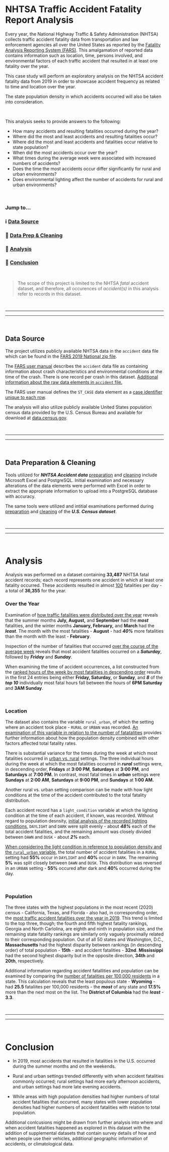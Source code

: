# NHTSA Traffic Accident Fatality Report Analysis

Every year, the National Highway Traffic & Safety Administration (NHTSA) collects traffic accident fatality data from transportation and law enforcement agencies all over the United States as reported by the [Fatality Analysis Reporting System (FARS)](https://crashstats.nhtsa.dot.gov/Api/Public/ViewPublication/813417#page=6). This amalgamation of reported data contains information such as location, time, persons involved, and environmental factors of each traffic accident that resulted in at least one fatality over the year. 

This case study will perform an exploratory analysis on the NHTSA accident fatality data from 2019 in order to showcase accident frequency as related to time and location over the year. 

The state population density in which accidents occurred will also be taken into consideration. 


<br>

This analysis seeks to provide answers to the following:
* How many accidents and resulting fatalities occurred during the year?
* Where did the most and least accidents and resulting fatalities occur?
* Where did the most and least accidents and fatalities occur relative to state population?
* When did the most accidents occur over the year?
* What times during the average week were associated with increased numbers of accidents?
* Does the time the most accidents occur differ significantly for rural and urban environments?
* Does environmental lighting affect the number of accidents for rural and urban environments?

<br>

### Jump to...
### ℹ️ [Data Source](#data-source)
### 🧹 [Data Prep & Cleaning](#data-preparation--cleaning)
### 📝 [Analysis](#analysis)
### 🏁 [Conclusion](#conclusion)


<br>

> The scope of this project is limited to the NHTSA *fatal* accident dataset, and therefore, all occurences of *accident(s)* in this analysis refer to records in this dataset. 

<br>

***
***

<br>

## Data Source

The project utilizes publicly available NHTSA data in the `accident` data file which can be found in the [FARS 2019 National zip file](https://static.nhtsa.gov/nhtsa/downloads/FARS/2019/National/FARS2019NationalCSV.zip). 

The [FARS user manual](https://crashstats.nhtsa.dot.gov/Api/Public/ViewPublication/813417#page=12) describes the `accident` data file as containing information about crash characteristics and environmental conditions at the time of the crash.  There is one record per crash in this dataset. [Additional information about the raw data elements in `accident` file.](https://crashstats.nhtsa.dot.gov/Api/Public/ViewPublication/813417#page=32)

The FARS user manual defines the `ST_CASE` data element as a [case identifier unique to each row](https://crashstats.nhtsa.dot.gov/Api/Public/ViewPublication/813417#page=38). 

The analysis will also utilize publicly available United States population census data provided by the U.S. Census Bureau and available for download at [data.census.gov](https://data.census.gov/table?q=population&g=010XX00US$0600000&tid=DECENNIALPL2020.P1).

<br>

***
***

<br>

## Data Preparation & Cleaning

Tools utilized for ***NHTSA Accident data*** [preparation](/fatal_crash_project/data_prep.md#-preparation) and [cleaning](/fatal_crash_project/data_prep.md#-cleaning) include Microsoft Excel and PostgreSQL. Initial examination and necessary alterations of the data elements were performed with Excel in order to extract the appropriate information to upload into a PostgreSQL database with accuracy.

The same tools were utilized and intitial examinations performed during [preparation](/fatal_crash_project/data_prep.md#-preparation-1) and [cleaning](/fatal_crash_project/data_prep.md#-cleaning-1) of the ***U.S. Census dataset***.

<br>

***
***

<br>

# Analysis
Analysis was performed on a dataset containing **33,487** NHTSA fatal accident records; each record represents one accident in which at least one fatality occurred.  These accidents resulted in almost [100](/fatal_crash_project/analysis.md#%E2%84%B9%EF%B8%8F-total-number-of-accidents-and-resulting-fatalities) fatalities per day - a total of **36,355** for the year.



### Over the Year
Examination of [how traffic fatalities were distributed over the year](/fatal_crash_project/analysis.md#%E2%84%B9%EF%B8%8F-accident-fatalities-per-month) reveals that the summer months **July, August,** and **September** had the ***most*** fatalities, and the winter months **January, February,** and **March** had the ***least***. The month with the most fatalities - **August** - had ***40%*** more fatalities than the month with the least - **February**.

Inspection of the number of fatalities that occurred [over the course of the average week](/fatal_crash_project/analysis.md#%E2%84%B9%EF%B8%8F-accident-fatalities-by-day-of-week) reveals that most accident fatalities occurred on a ***Saturday***, followed by ***Friday*** and ***Sunday***. 

When examining the time of accident occurrences, a list constructed from the [ranked hours of the week by most fatalities in descending order](/fatal_crash_project/analysis.md#%E2%84%B9%EF%B8%8F-accident-fatalities-by-hour-and-day-of-week) results in the first 24 entries being either **Friday, Saturday,** or **Sunday**, and ***8*** of the ***top 10*** individually most fatal hours fall between the hours of **6PM Saturday** and **3AM Sunday**.

<br>

### Location
The dataset also contains the variable `rural_urban`, of which the setting where an accident took place - `RURAL` or `URBAN` was recorded. [An examination of this variable in relation to the number of fatatalities](/fatal_crash_project/analysis.md#%E2%84%B9%EF%B8%8F-rural--urban-accident-fatalities) provides further information about how the population density combined with other factors affected total fatality rates.


There is substantial variance for the times during the week at which most fatalities occurred in [urban vs. rural](/fatal_crash_project/analysis.md#%E2%84%B9%EF%B8%8F-ten-most-fatal-hours-of-the-week-for-rural--urban-areas) settings. The three individual hours during the week at which the most fatalities occurred in ***rural*** settings were, in descending order, **Fridays** at **3:00 PM**, **Saturdays** at **3:00 PM**, and **Saturdays** at **7:00 PM.** In contrast, most fatal times in ***urban*** settings were **Sundays** at **2:00 AM**, **Saturdays** at **9:00 PM**, and **Sundays** at **1:00 AM.**

Another rural vs. urban setting comparison can be made with how light conditions at the time of the accident contributed to the total fatality distribution.

Each accident record has a `light_condition` variable at which the lighting condition at the time of each accident, if known, was recorded. Without regard to population desnsity, [initial analysis of the recorded lighting conditions](/fatal_crash_project/analysis.md#%E2%84%B9%EF%B8%8F-accident-fatalities-by-light-condition), `DAYLIGHT` and `DARK` were split evenly - about ***48%*** each of the total accident fatalities, and the remaining amount was closely divided between `DAWN` and `DUSK` - about ***2%*** each.

[When considering the light condition in reference to population density and the `rural_urban` variable](/fatal_crash_project/analysis.md#%E2%84%B9%EF%B8%8F-rural--urban-accident-fatalities-comparison-by-light-condition), the total number of accident fatalities in a `RURAL` setting had **55%** occur in `DAYLIGHT` and **40%** occur in `DARK`. The remaining **5%** was split closely between `DAWN` and `DUSK`. This distribution was reversed in an `URBAN` setting - **55%** occured after dark and **40%** occurred during the day.

<br>

### Population
The three states with the highest populations in the most recent (2020) census  - California, Texas, and Florida - also had, in corresponding order, the [most traffic accident fatalities over the year in 2019](/fatal_crash_project/analysis.md#%E2%84%B9%EF%B8%8F-most-accident-fatalities-ranked-vs-population). This trend is limited to the top three, though; the fourth and fifth highest fatality rankings, Georgia and North Carlolina, are eighth and ninth in population size, and the remaining state fatality rankings are similarly only vaguely proximally related to their corresponding population. Out of all 50 states and Washington, D.C., **Massachusetts** had the highest disparity between rankings (in descending order) of total population - **15th** - and accident fatalities - **32nd**. **Mississippi** had the second highest disparity but in the opposite direction, **34th** and **20th**, respectively.


Additional information regarding accident fatallities and population can be examined by comparing the [number of fatalities per 100,000 residents](/fatal_crash_project/analysis.md#%E2%84%B9%EF%B8%8F-accident-fatalities-per-100000-residents) in a state. This calculation reveals that the least populous state - **Wyoming** - had **25.5** fataliites per 100,000 residents - the ***most*** of any state and **17.5%** more than the next most on the list. The **District of Columbia** had the ***least*** - **3.3**.

<br>

***
***

<br>

# Conclusion

* In 2019, most accidents that resulted in fatalities in the U.S. occurred during the summer months and on the weekends. 

* Rural and urban settings trended differently with when accident fatalities commonly occurred; rural settings had more early afternoon accidents, and urban settings had more late evening accidents. 

* While areas with high population densities had higher numbers of total accident fatalities that occurred, many states with lower population densities had higher numbers of accident fatalities with relation to total population.

Additional conlcusions might be drawn from further analysis into where and when accident fatalities happened as explored in this dataset with the addition of supplemental datasets that contain survey details of how and when people use their vehicles, additional geographic information of accidents, or climatological data.









